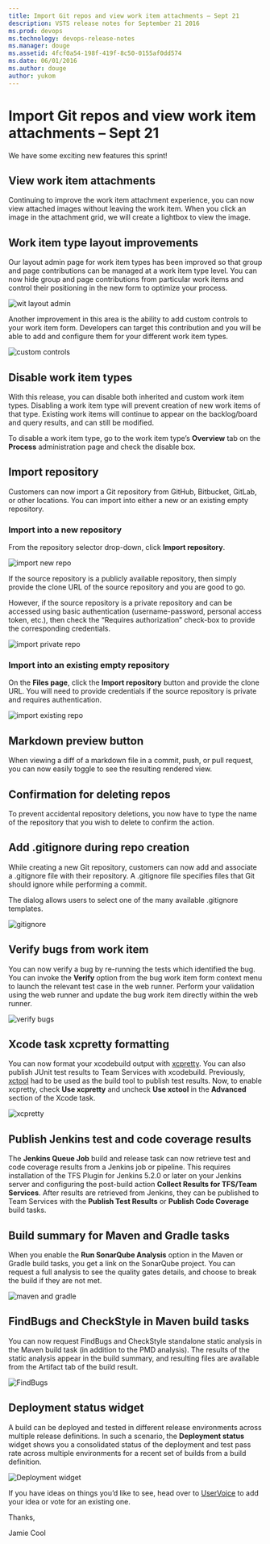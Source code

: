 ```yaml
---
title: Import Git repos and view work item attachments – Sept 21
description: VSTS release notes for September 21 2016
ms.prod: devops
ms.technology: devops-release-notes
ms.manager: douge
ms.assetid: 4fcf0a54-198f-419f-8c50-0155af0dd574
ms.date: 06/01/2016
ms.author: douge
author: yukom
---
```


# Import Git repos and view work item attachments – Sept 21

We have some exciting new features this sprint!

## View work item attachments

Continuing to improve the work item attachment experience, you can now view attached images without leaving the work item. When you click an image in the attachment grid, we will create a lightbox to view the image. 

## Work item type layout improvements

Our layout admin page for work item types has been improved so that group and page contributions can be managed at a work item type level. You can now hide group and page contributions from particular work items and control their positioning in the new form to optimize your process.

![wit layout admin](_img/9_21_01.png)

Another improvement in this area is the ability to add custom controls to your work item form. Developers can target this contribution and you will be able to add and configure them for your different work item types. 

![custom controls](_img/9_21_02.png)

## Disable work item types

With this release, you can disable both inherited and custom work item types. Disabling a work item type will prevent creation of new work items of that type. Existing work items will continue to appear on the backlog/board and query results, and can still be modified.

To disable a work item type, go to the work item type’s **Overview** tab on the **Process** administration page and check the disable box.

## Import repository

Customers can now import a Git repository from GitHub, Bitbucket, GitLab, or other locations. You can import into either a new or an existing empty repository.

### Import into a new repository
From the repository selector drop-down, click **Import repository**. 

![import new repo](_img/9_21_09.png)

If the source repository is a publicly available repository, then simply provide the clone URL of the source repository and you are good to go.

However, if the source repository is a private repository and can be accessed using basic authentication (username-password, personal access token, etc.), then check the “Requires authorization” check-box to provide the corresponding credentials.

![import private repo](_img/9_21_10.png)

### Import into an existing empty repository

On the **Files page**, click the **Import repository** button and provide the clone URL. You will need to provide credentials if the source repository is private and requires authentication. 

![import existing repo](_img/9_21_11.png)

## Markdown preview button

When viewing a diff of a markdown file in a commit, push, or pull request, you can now easily toggle to see the resulting rendered view.

## Confirmation for deleting repos

To prevent accidental repository deletions, you now have to type the name of the repository that you wish to delete to confirm the action.

## Add .gitignore during repo creation

While creating a new Git repository, customers can now add and associate a .gitignore file with their repository. A .gitignore file specifies files that Git should ignore while performing a commit. 

The dialog allows users to select one of the many available .gitignore templates. 

![gitignore](_img/9_21_04.png)

## Verify bugs from work item

You can now verify a bug by re-running the tests which identified the bug. You can invoke the **Verify** option from the bug work item form context menu to launch the relevant test case in the web runner. Perform your validation using the web runner and update the bug work item directly within the web runner.

![verify bugs](_img/9_21_05.png)

## Xcode task xcpretty formatting

You can now format your xcodebuild output with [xcpretty](https://github.com/supermarin/xcpretty). You can also publish JUnit test results to Team Services with xcodebuild. Previously, [xctool](https://github.com/facebook/xctool) had to be used as the build tool to publish test results. Now, to enable xcpretty, check **Use xcpretty** and uncheck **Use xctool** in the **Advanced** section of the Xcode task.

![xcpretty](_img/9_21_03.png)

## Publish Jenkins test and code coverage results 

The **Jenkins Queue Job** build and release task can now retrieve test and code coverage results from a Jenkins job or pipeline. This requires installation of the TFS Plugin for Jenkins 5.2.0 or later on your Jenkins server and configuring the post-build action **Collect Results for TFS/Team Services**. After results are retrieved from Jenkins, they can be published to Team Services with the **Publish Test Results** or **Publish Code Coverage** build tasks.

## Build summary for Maven and Gradle tasks

When you enable the **Run SonarQube Analysis** option in the Maven or Gradle build tasks, you get a link on the SonarQube project. You can request a full analysis to see the quality gates details, and choose to break the build if they are not met.

![maven and gradle](_img/9_21_06.png)

## FindBugs and CheckStyle in Maven build tasks

You can now request FindBugs and CheckStyle standalone static analysis in the Maven build task (in addition to the PMD analysis). The results of the static analysis appear in the build summary, and resulting files are available from the Artifact tab of the build result.

![FindBugs](_img/9_21_07.png)

## Deployment status widget

A build can be deployed and tested in different release environments across multiple release definitions. In such a scenario, the **Deployment status** widget shows you a consolidated status of the deployment and test pass rate across multiple environments for a recent set of builds from a build definition.

![Deployment widget](_img/9_21_08.png)

If you have ideas on things you’d like to see, head over to [UserVoice](https://visualstudio.uservoice.com/forums/330519-vso) to add your idea or vote for an existing one.

Thanks,

Jamie Cool
